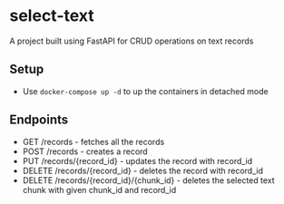 # select-text
A project built using FastAPI for CRUD operations on text records

## Setup
- Use `docker-compose up -d` to up the containers in detached mode

## Endpoints

- GET /records - fetches all the records
- POST /records - creates a record
- PUT /records/{record_id} - updates the record with record_id
- DELETE /records/{record_id} - deletes the record with record_id
- DELETE /records/{record_id}/{chunk_id} - deletes the selected text chunk with given chunk_id and record_id
